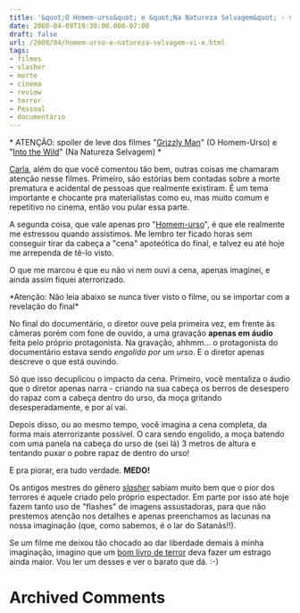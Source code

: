```yaml
---
title: '&quot;O Homem-urso&quot; e &quot;Na Natureza Selvagem&quot; - vi e quase morri'
date: 2008-04-09T19:30:00.000-07:00
draft: false
url: /2008/04/homem-urso-e-natureza-selvagem-vi-e.html
tags: 
- filmes
- slasher
- morte
- cinema
- review
- terror
- Pessoal
- documentário
---
```


\* ATENÇÃO: spoiler de leve dos filmes "[Grizzly Man](http://www.imdb.com/title/tt0427312/)" (O Homem-Urso) e "[Into the Wild](http://www.imdb.com/title/tt0758758/)" (Na Natureza Selvagem) \*  
  
[Carla](http://whodsay.blogspot.com/2008/04/natureza-mundo-co.html), além do que você comentou tão bem, outras coisas me chamaram atenção nesse filmes. Primeiro, são estórias bem contadas sobre a morte prematura e acidental de pessoas que realmente existiram. É um tema importante e chocante pra materialistas como eu, mas muito comum e repetitivo no cinema, então vou pular essa parte.  
  
A segunda coisa, que vale apenas pro "[Homem-urso](http://www.imdb.com/title/tt0427312/)", é que ele realmente me estressou quando assistimos. Me lembro ter ficado horas sem conseguir tirar da cabeça a "cena" apoteótica do final, e talvez eu até hoje me arrependa de tê-lo visto.  
  
O que me marcou é que eu não vi nem ouvi a cena, apenas imaginei, e ainda assim fiquei aterrorizado.  
  
\*Atenção: Não leia abaixo se nunca tiver visto o filme, ou se importar com a revelação do final\*  
  
No final do documentário, o diretor ouve pela primeira vez, em frente às câmeras porém com fone de ouvido, a uma gravação **apenas em áudio** feita pelo próprio protagonista. Na gravação, ahhmm... o protagonista do documentário estava sendo _engolido por um urso_. E o diretor apenas descreve o que está ouvindo.  
  
Só que isso decuplicou o impacto da cena. Primeiro, você mentaliza o áudio que o diretor apenas narra - criando na sua cabeça os berros de desespero do rapaz com a cabeça dentro do urso, da moça gritando desesperadamente, e por aí vai.  
  
Depois disso, ou ao mesmo tempo, você imagina a cena completa, da forma mais aterrorizante possível. O cara sendo engolido, a moça batendo com uma panela na cabeça do urso de (sei lá) 3 metros de altura e tentando puxar o pobre rapaz de dentro do urso!  
  
E pra piorar, era tudo verdade. **MEDO!**  
  
Os antigos mestres do gênero [_slasher_](http://en.wikipedia.org/wiki/Slasher_film) sabiam muito bem que o pior dos terrores é aquele criado pelo próprio espectador. Em parte por isso até hoje fazem tanto uso de "flashes" de imagens assustadoras, para que não prestemos atenção nos detalhes e apenas preenchamos as lacunas na nossa imaginação (que, como sabemos, é o lar do Satanás!!).  
  
Se um filme me deixou tão chocado ao dar liberdade demais à minha imaginação, imagino que um [bom livro de terror](http://books.google.com/books?id=tNmCBPX7S3sC&printsec=frontcover&dq=call+of+cthulhu&sig=1UyjD8SFuMEYATrYzm-VwE5uGBo) deva fazer um estrago ainda maior. Vou ler um desses e ver o barato que dá. :-)
# Archived Comments


